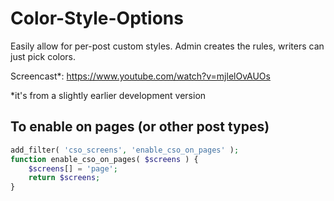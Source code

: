 Color-Style-Options
===================

Easily allow for per-post custom styles. Admin creates the rules, writers can just pick colors.

Screencast*: https://www.youtube.com/watch?v=mjlelOvAUOs

*it's from a slightly earlier development version

To enable on pages (or other post types)
----------------------------------------
```php
add_filter( 'cso_screens', 'enable_cso_on_pages' );
function enable_cso_on_pages( $screens ) {
	$screens[] = 'page';
	return $screens;
}
```